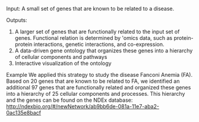 Input:
A small set of genes that are known to be related to a disease.

Outputs:
1. A larger set of genes that are functionally related to the input set of genes. Functional relation is determined by 'omics data, such as protein-protein interactions, genetic interactions, and co-expression.
2. A data-driven gene ontology that organizes these genes into a hierarchy of cellular components and pathways
3. Interactive visualization of the ontology

Example
We applied this strategy to study the disease Fanconi Anemia (FA). Based on 20 genes that are known to be related to FA, we identified an additional 97 genes that are functionally related and organized these genes into a hierarchy of 25 cellular components and processes. This hierarchy and the genes can be found on the NDEx database: http://ndexbio.org/#/newNetwork/ab9bb6de-081a-11e7-aba2-0ac135e8bacf
